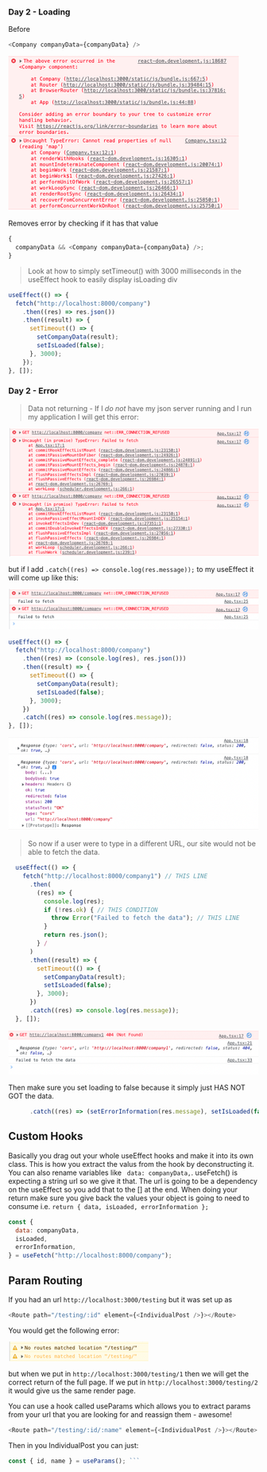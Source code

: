 ### Day 2 - Loading

Before

```js
<Company companyData={companyData} />
```

![''](../../assets/renderonlyifhave.png)

Removes error by checking if it has that value

```js
{
  companyData && <Company companyData={companyData} />;
}
```

> Look at how to simply setTimeout() with 3000 milliseconds in the useEffect hook to easily display isLoading div

```js
useEffect(() => {
  fetch("http://localhost:8000/company")
    .then((res) => res.json())
    .then((result) => {
      setTimeout(() => {
        setCompanyData(result);
        setIsLoaded(false);
      }, 3000);
    });
}, []);
```

### Day 2 - Error

> Data not returning - If I _do not_ have my json server running and I run my application I will get this error:

![''](../../assets/jsonserver-postman/error.png)

but if I add `.catch((res) => console.log(res.message));` to my useEffect it will come up like this:

![''](../../assets/jsonserver-postman/error-two.png)

>

```js
useEffect(() => {
  fetch("http://localhost:8000/company")
    .then((res) => (console.log(res), res.json()))
    .then((result) => {
      setTimeout(() => {
        setCompanyData(result);
        setIsLoaded(false);
      }, 3000);
    })
    .catch((res) => console.log(res.message));
}, []);
```

![''](../../assets/jsonserver-postman/no_data.png)

> So now if a user were to type in a different URL, our site would not be able to fetch the data.

```js
  useEffect(() => {
    fetch("http://localhost:8000/company1") // THIS LINE
      .then(
        (res) => {
          console.log(res);
          if (!res.ok) { // THIS CONDITION
            throw Error("Failed to fetch the data"); // THIS LINE
          }
          return res.json();
        } /
      )
      .then((result) => {
        setTimeout(() => {
          setCompanyData(result);
          setIsLoaded(false);
        }, 3000);
      })
      .catch((res) => console.log(res.message));
  }, []);

```

![''](../../assets/jsonserver-postman/failed-response.png)

Then make sure you set loading to false because it simply just HAS NOT GOT the data.

```js
      .catch((res) => (setErrorInformation(res.message), setIsLoaded(false)));

```

## Custom Hooks

Basically you drag out your whole useEffect hooks and make it into its own class. This is how you extract the valus from the hook by deconstructing it. You can also rename variables like ` data: companyData,`. useFetch() is expecting a string url so we give it that. The url is going to be a dependency on the useEffect so you add that to the [] at the end. When doing your return make sure you give back the values your object is going to need to consume i.e. `return { data, isLoaded, errorInformation };`

```js
const {
  data: companyData,
  isLoaded,
  errorInformation,
} = useFetch("http://localhost:8000/company");
```

## Param Routing

If you had an url `http://localhost:3000/testing` but it was set up as

```js
<Route path="/testing/:id" element={<IndividualPost />}></Route>
```

You would get the following error:

![''](../../assets/jsonserver-postman/no_routing_matching.png)

but when we put in `http://localhost:3000/testing/1` then we will get the correct return of the full page. If we put in `http://localhost:3000/testing/2` it would give us the same render page.

You can use a hook called useParams which allows you to extract params from your url that you are looking for and reassign them - awesome!

```js
<Route path="/testing/:id/:name" element={<IndividualPost />}></Route>
```

Then in you IndividualPost you can just:

````js
const { id, name } = useParams(); ```
````
